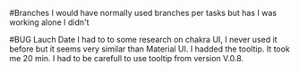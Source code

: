 #Branches
I would have normally used branches per tasks but has I was working alone I didn't

#BUG Lauch Date
I had to to some research on chakra UI, I never used it before but it seems very similar than Material UI. I hadded the tooltip. It took me 20 min. I had to be carefull to use tooltip from version V.0.8.